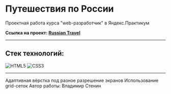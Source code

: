 # Путешествия по России

Проектная работа курса "web-разработчик" в Яндекс.Практикум

**Ссылка на проект: [Russian Travel](https://v0vansky.github.io/russian-travel/index.html)**

---

## Стек технологий:

![HTML5](https://img.shields.io/badge/-HTML5-090909?style=for-the-badge&logo=HTML5)
![CSS3](https://img.shields.io/badge/-CSS3-090909?style=for-the-badge&logo=CSS3)

---

Адаптивная вёрстка под разное разрешение экранов
Использование grid-сеток
Автор работы: Владимир Стенин
